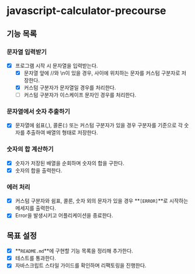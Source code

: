 # javascript-calculator-precourse

## 기능 목록

### 문자열 입력받기

- [x] 프로그램 시작 시 문자열을 입력받는다.
  - [x] 문자열 앞에 //와 \n이 있을 경우, 사이에 위치하는 문자를 커스텀 구분자로 저장한다.
  - [x] 커스텀 구분자가 문자열일 경우를 처리한다.
  - [ ] 커스텀 구분자가 이스케이프 문자인 경우를 처리한다.

### 문자열에서 숫자 추출하기

- [x] 문자열에 쉼표(,), 콜론(:) 또는 커스텀 구분자가 있을 경우 구분자를 기준으로 각 숫자를 추출하여 배열의 형태로 저장한다.

### 숫자의 합 계산하기

- [x] 숫자가 저장된 배열을 순회하며 숫자의 합을 구한다.
- [x] 숫자의 합을 출력한다.

### 에러 처리

- [x] 커스텀 구분자와 쉼표, 콜론, 숫자 외의 문자가 있을 경우 **`[ERROR]`**로 시작하는 메세지를 출력한다.
- [x] Error을 발생시키고 어플리케이션을 종료한다.

## 목표 설정

- [x] **`README.md`**에 구현할 기능 목록을 정리해 추가한다.
- [x] 테스트를 통과한다.
- [x] 자바스크립트 스타일 가이드를 확인하며 리팩토링을 진행한다.
